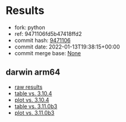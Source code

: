 # Results

- fork: python
- ref: 9471106fd5b47418ffd2
- commit hash: [9471106](https://github.com/python/cpython/commit/9471106)
- commit date: 2022-01-13T19:38:15+00:00
- commit merge base: [None](https://github.com/python/cpython/commit/None)

## darwin arm64

- [raw results](bm-20220113-darwin-arm64-python-9471106fd5b47418ffd2-3.11.0a4-9471106.json)
- [table vs. 3.10.4](bm-20220113-darwin-arm64-python-9471106fd5b47418ffd2-3.11.0a4-9471106-vs-3.10.4.md)
- [plot vs. 3.10.4](bm-20220113-darwin-arm64-python-9471106fd5b47418ffd2-3.11.0a4-9471106-vs-3.10.4.png)
- [table vs. 3.11.0b3](bm-20220113-darwin-arm64-python-9471106fd5b47418ffd2-3.11.0a4-9471106-vs-3.11.0b3.md)
- [plot vs. 3.11.0b3](bm-20220113-darwin-arm64-python-9471106fd5b47418ffd2-3.11.0a4-9471106-vs-3.11.0b3.png)

